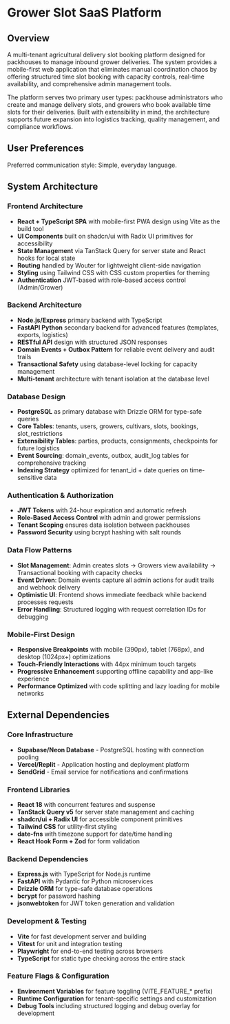 # Grower Slot SaaS Platform

## Overview

A multi-tenant agricultural delivery slot booking platform designed for packhouses to manage inbound grower deliveries. The system provides a mobile-first web application that eliminates manual coordination chaos by offering structured time slot booking with capacity controls, real-time availability, and comprehensive admin management tools.

The platform serves two primary user types: packhouse administrators who create and manage delivery slots, and growers who book available time slots for their deliveries. Built with extensibility in mind, the architecture supports future expansion into logistics tracking, quality management, and compliance workflows.

## User Preferences

Preferred communication style: Simple, everyday language.

## System Architecture

### Frontend Architecture
- **React + TypeScript SPA** with mobile-first PWA design using Vite as the build tool
- **UI Components** built on shadcn/ui with Radix UI primitives for accessibility
- **State Management** via TanStack Query for server state and React hooks for local state
- **Routing** handled by Wouter for lightweight client-side navigation
- **Styling** using Tailwind CSS with CSS custom properties for theming
- **Authentication** JWT-based with role-based access control (Admin/Grower)

### Backend Architecture
- **Node.js/Express** primary backend with TypeScript
- **FastAPI Python** secondary backend for advanced features (templates, exports, logistics)
- **RESTful API** design with structured JSON responses
- **Domain Events + Outbox Pattern** for reliable event delivery and audit trails
- **Transactional Safety** using database-level locking for capacity management
- **Multi-tenant** architecture with tenant isolation at the database level

### Database Design
- **PostgreSQL** as primary database with Drizzle ORM for type-safe queries
- **Core Tables**: tenants, users, growers, cultivars, slots, bookings, slot_restrictions
- **Extensibility Tables**: parties, products, consignments, checkpoints for future logistics
- **Event Sourcing**: domain_events, outbox, audit_log tables for comprehensive tracking
- **Indexing Strategy** optimized for tenant_id + date queries on time-sensitive data

### Authentication & Authorization
- **JWT Tokens** with 24-hour expiration and automatic refresh
- **Role-Based Access Control** with admin and grower permissions
- **Tenant Scoping** ensures data isolation between packhouses
- **Password Security** using bcrypt hashing with salt rounds

### Data Flow Patterns
- **Slot Management**: Admin creates slots → Growers view availability → Transactional booking with capacity checks
- **Event Driven**: Domain events capture all admin actions for audit trails and webhook delivery
- **Optimistic UI**: Frontend shows immediate feedback while backend processes requests
- **Error Handling**: Structured logging with request correlation IDs for debugging

### Mobile-First Design
- **Responsive Breakpoints** with mobile (390px), tablet (768px), and desktop (1024px+) optimizations
- **Touch-Friendly Interactions** with 44px minimum touch targets
- **Progressive Enhancement** supporting offline capability and app-like experience
- **Performance Optimized** with code splitting and lazy loading for mobile networks

## External Dependencies

### Core Infrastructure
- **Supabase/Neon Database** - PostgreSQL hosting with connection pooling
- **Vercel/Replit** - Application hosting and deployment platform
- **SendGrid** - Email service for notifications and confirmations

### Frontend Libraries
- **React 18** with concurrent features and suspense
- **TanStack Query v5** for server state management and caching
- **shadcn/ui + Radix UI** for accessible component primitives
- **Tailwind CSS** for utility-first styling
- **date-fns** with timezone support for date/time handling
- **React Hook Form + Zod** for form validation

### Backend Dependencies
- **Express.js** with TypeScript for Node.js runtime
- **FastAPI** with Pydantic for Python microservices
- **Drizzle ORM** for type-safe database operations
- **bcrypt** for password hashing
- **jsonwebtoken** for JWT token generation and validation

### Development & Testing
- **Vite** for fast development server and building
- **Vitest** for unit and integration testing
- **Playwright** for end-to-end testing across browsers
- **TypeScript** for static type checking across the entire stack

### Feature Flags & Configuration
- **Environment Variables** for feature toggling (VITE_FEATURE_* prefix)
- **Runtime Configuration** for tenant-specific settings and customization
- **Debug Tools** including structured logging and debug overlay for development